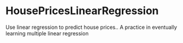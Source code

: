 # HousePricesLinearRegression
Use linear regression to predict house prices.. A practice in eventually learning multiple linear regression
